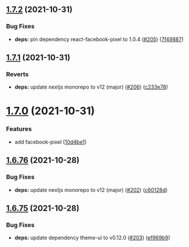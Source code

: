 ## [1.7.2](https://github.com/dds/bosabosa.org/compare/v1.7.1...v1.7.2) (2021-10-31)


### Bug Fixes

* **deps:** pin dependency react-facebook-pixel to 1.0.4 ([#205](https://github.com/dds/bosabosa.org/issues/205)) ([7f49887](https://github.com/dds/bosabosa.org/commit/7f498878797bd7fb97e77d1d6142d4c357d64cf5))



## [1.7.1](https://github.com/dds/bosabosa.org/compare/v1.7.0...v1.7.1) (2021-10-31)


### Reverts

* **deps:** update nextjs monorepo to v12 (major) ([#206](https://github.com/dds/bosabosa.org/issues/206)) ([c233e78](https://github.com/dds/bosabosa.org/commit/c233e7882d6ae79a42155ba447259ee0f386cccc))



# [1.7.0](https://github.com/dds/bosabosa.org/compare/v1.6.76...v1.7.0) (2021-10-31)


### Features

* add facebook-pixel ([10d4be1](https://github.com/dds/bosabosa.org/commit/10d4be172c1e3f7738370f91df460f3a35b5a855))



## [1.6.76](https://github.com/dds/bosabosa.org/compare/v1.6.75...v1.6.76) (2021-10-28)


### Bug Fixes

* **deps:** update nextjs monorepo to v12 (major) ([#202](https://github.com/dds/bosabosa.org/issues/202)) ([c60128d](https://github.com/dds/bosabosa.org/commit/c60128d22e8db169e5f5a8958d1c883f537bcd01))



## [1.6.75](https://github.com/dds/bosabosa.org/compare/v1.6.74...v1.6.75) (2021-10-28)


### Bug Fixes

* **deps:** update dependency theme-ui to v0.12.0 ([#203](https://github.com/dds/bosabosa.org/issues/203)) ([ef969b9](https://github.com/dds/bosabosa.org/commit/ef969b9d4aad1f57f1d162ef969c7e4184ab80c5))



